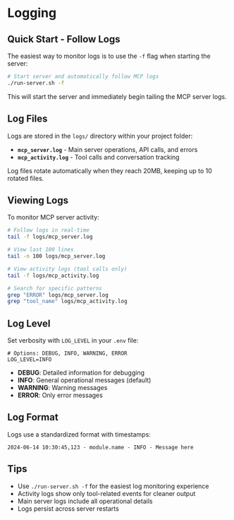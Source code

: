 # Logging

## Quick Start - Follow Logs

The easiest way to monitor logs is to use the `-f` flag when starting the server:

```bash
# Start server and automatically follow MCP logs
./run-server.sh -f
```

This will start the server and immediately begin tailing the MCP server logs.

## Log Files

Logs are stored in the `logs/` directory within your project folder:

- **`mcp_server.log`** - Main server operations, API calls, and errors
- **`mcp_activity.log`** - Tool calls and conversation tracking

Log files rotate automatically when they reach 20MB, keeping up to 10 rotated files.

## Viewing Logs

To monitor MCP server activity:

```bash
# Follow logs in real-time
tail -f logs/mcp_server.log

# View last 100 lines
tail -n 100 logs/mcp_server.log

# View activity logs (tool calls only)
tail -f logs/mcp_activity.log

# Search for specific patterns
grep "ERROR" logs/mcp_server.log
grep "tool_name" logs/mcp_activity.log
```

## Log Level

Set verbosity with `LOG_LEVEL` in your `.env` file:

```env
# Options: DEBUG, INFO, WARNING, ERROR
LOG_LEVEL=INFO
```

- **DEBUG**: Detailed information for debugging
- **INFO**: General operational messages (default)
- **WARNING**: Warning messages
- **ERROR**: Only error messages

## Log Format

Logs use a standardized format with timestamps:

```
2024-06-14 10:30:45,123 - module.name - INFO - Message here
```

## Tips

- Use `./run-server.sh -f` for the easiest log monitoring experience
- Activity logs show only tool-related events for cleaner output
- Main server logs include all operational details
- Logs persist across server restarts
